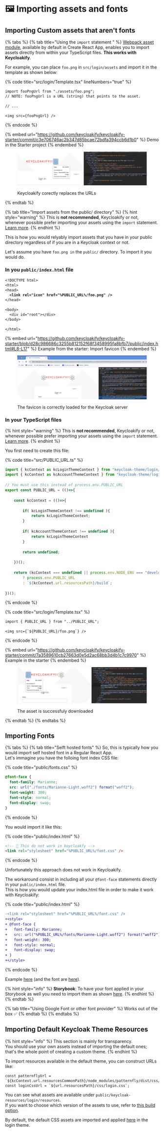 # 🖼 Importing assets and fonts

## Importing Custom assets that aren't fonts

{% tabs %}
{% tab title="Using the `import` statement " %}
[Webpack asset module](https://webpack.js.org/guides/asset-modules/), available by default in Create React App, enables you to import assets directly from within your TypeScript files. **This works with Keycloakify**. &#x20;

For example, you can place `foo.png` in `src/login/assets` and import it in the template as shown below:

{% code title="src/login/Template.tsx" lineNumbers="true" %}
```tsx
import fooPngUrl from "./assets/foo.png";
// NOTE: fooPngUrl is a URL (string) that points to the asset.

// ...

<img src={fooPngUrl} />
```
{% endcode %}

{% embed url="https://github.com/keycloakify/keycloakify-starter/commit/c3e706746ac2b347d85bcae72bdfa394ccb6d1b0" %}
Demo in the Starter project
{% endembed %}

<figure><img src=".gitbook/assets/image (1) (1).png" alt=""><figcaption><p>Keycloakify corectly replaces the URLs</p></figcaption></figure>
{% endtab %}

{% tab title="Import assets from the public/ directory" %}
{% hint style="warning" %}
This is **not recommended**, Keycloakify or not, whenever possible prefer importing your assets using the `import` statement.  [Learn more](https://create-react-app.dev/docs/using-the-public-folder/#adding-assets-outside-of-the-module-system).
{% endhint %}

This is how you would relyably import assets that you have in your public directory regardless of if you are in a Keycloak context or not. &#x20;

Let's assume you have `foo.png in` the `public/` directory. To import it you would do.

### In you `public/index.html` file

<pre class="language-html" data-title="public/index.html"><code class="lang-html">&#x3C;!DOCTYPE html>
&#x3C;html>
&#x3C;head>
<strong>  &#x3C;link rel="icon" href="%PUBLIC_URL%/foo.png" />  
</strong>&#x3C;/head>

&#x3C;body>
  &#x3C;div id="root">&#x3C;/div>
&#x3C;/body>

&#x3C;/html>
</code></pre>

{% embed url="https://github.com/keycloakify/keycloakify-starter/blob/d28c986686c3255b812152f68f3458995fa8bfb7/public/index.html#L8-L17" %}
Example from the starter: Import favicon
{% endembed %}

<figure><img src=".gitbook/assets/image.png" alt=""><figcaption><p>The favicon is correctly loaded for the Keycloak server</p></figcaption></figure>

### In your TypeScript files

{% hint style="warning" %}
This is **not recommended**, Keycloakify or not, whenever possible prefer importing your assets using the `import` statement.  [Learn more](https://create-react-app.dev/docs/using-the-public-folder/#adding-assets-outside-of-the-module-system).
{% endhint %}

You first need to create this file: &#x20;

{% code title="src/PUBLIC_URL.ts" %}
```typescript
import { kcContext as kcLoginThemeContext } from "keycloak-theme/login/kcContext";
import { kcContext as kcAccountThemeContext } from "keycloak-theme/login/kcContext";

// You must use this instead of process.env.PUBLIC_URL
export const PUBLIC_URL = (()=>{

    const kcContext = (()=>{

        if( kcLoginThemeContext !== undefined ){
            return kcLoginThemeContext;
        }
        
        if( kcAccountThemeContext !== undefined ){
            return kcLoginThemeContext
        }

        return undefined;

    })();

    return (kcContext === undefined || process.env.NODE_ENV === "development")
        ? process.env.PUBLIC_URL
        : `${kcContext.url.resourcesPath}/build`;

})();
```
{% endcode %}

{% code title="src/login/Template.tsx" %}
```tsx
import { PUBLIC_URL } from "../PUBLIC_URL";

<img src={`${PUBLIC_URL}/foo.png`} />
```
{% endcode %}

{% embed url="https://github.com/keycloakify/keycloakify-starter/commit/7a3589610cb27663d0e5d2ac68bb3d4b1c7c9970" %}
Example in the starter
{% endembed %}

<figure><img src=".gitbook/assets/image (1).png" alt=""><figcaption><p>The asset is successfuly downloaded</p></figcaption></figure>
{% endtab %}
{% endtabs %}

## Importing Fonts

{% tabs %}
{% tab title="Selft hosted fonts" %}
So, this is typically how you would import self hosted font in a Regular React App.  \
Let's immagine you have the folloing font index CSS file:

{% code title="public/fonts.css" %}
```css
@font-face {
  font-family: Marianne;
  src: url("./fonts/Marianne-Light.woff2") format("woff2");
  font-weight: 300;
  font-style: normal;
  font-display: swap;
}
```
{% endcode %}

You would import it like this: &#x20;

{% code title="public/index.html" %}
```html
<!-- 🛑 This do not work in keycloakfy --> 
<link rel="stylesheet" href="%PUBLIC_URL%/font.css" />
```
{% endcode %}

Unfortunately this approach does not work in Keycloakify. &#x20;

The workaround consist in including all your `@font-face` statements directly in your `public/index.html` file.\
This is how you would update your index.html file in order to make it work with Keycloakify: &#x20;

{% code title="public/index.html" %}
```diff
-<link rel="stylesheet" href="%PUBLIC_URL%/font.css" />
+<style>
+ @font-face {
+   font-family: Marianne;
+   src: url("%PUBLIC_URL%/fonts/Marianne-Light.woff2") format("woff2");
+   font-weight: 300;
+   font-style: normal;
+   font-display: swap;
+ }
+</style>
```
{% endcode %}

Example [here](https://github.com/garronej/keycloakify-demo-app/blob/9aa2dbaec28a7786d6b2983c9a59d393dec1b2d6/public/index.html#L27-L73) (and the font are [here](https://github.com/garronej/keycloakify-demo-app/tree/main/public/fonts/WorkSans)).

{% hint style="info" %}
**Storybook**: To have your font applied in your Storybook as well you need to import them as shown [here](https://github.com/keycloakify/keycloakify-starter/blob/20e45b981f4db907139ae8e3111be34f83abc9b6/src/keycloak-theme/login/createPageStory.tsx#L20-L21).
{% endhint %}
{% endtab %}

{% tab title="Using Google Font or other font provider" %}
Works out of the box ✅
{% endtab %}
{% endtabs %}

## Importing Default Keycloak Theme Resources

{% hint style="info" %}
This section is mainly for transparency.\
You should use your own assets instead of importing the default ones; that's the whole point of creating a custom theme.
{% endhint %}

To import resources available in the default theme, you can construct URLs like:

```tsx
const patternflyUrl = `${kcContext.url.resourcesCommonPath}/node_modules/patternfly/dist/css/patternfly.min.css`;
const loginCssUrl = `${url.resourcesPath}/css/login.css`;
```

You can see what assets are available under `public/keycloak-resources/login/resources`.\
If you want to choose which version of the assets to use, refer to [this build option](build-options.md#loginthemeresourcesfromkeycloakversion).

By default, the default CSS assets are imported and applied [here](https://github.com/keycloakify/keycloakify/blob/402c6fc64a26268b6f2f7222e4f11ff07de452f8/src/login/Template.tsx#L35-L38C19) in the login theme.

